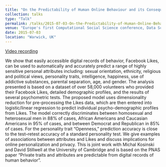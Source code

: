 ```yaml
---
title: "On the Predictability of Human Online Behaviour and its Consequences"
collection: talks
type: "Talk"
permalink: /talks/2015-07-03-On-the-Predictability-of-Human-Online-Behaviour-and-its-Consequences
venue: "Europe's first Computational Social Science conference, Data Science Lab, Warwick Business School"
date: 2015-07-03
location: "Warwick, UK"
---
```

[Video recording](https://www.youtube.com/watch?v=HK6T83Iw8o4)

We show that easily accessible digital records of behavior, Facebook Likes, can be used to automatically and accurately predict a range of highly sensitive personal attributes including: sexual orientation, ethnicity, religious and political views, personality traits, intelligence, happiness, use of addictive substances, parental separation, age, and gender. The analysis presented is based on a dataset of over 58,000 volunteers who provided their Facebook Likes, detailed demographic profiles, and the results of several psychometric tests. The proposed model uses dimensionality reduction for pre-processing the Likes data, which are then entered into logistic/linear regression to predict individual psycho-demographic profiles from Likes. The model correctly discriminates between homosexual and heterosexual men in 88% of cases, African Americans and Caucasian Americans in 95% of cases, and between Democrat and Republican in 85% of cases. For the personality trait “Openness,” prediction accuracy is close to the test–retest accuracy of a standard personality test. We give examples of associations between attributes and Likes and discuss implications for online personalization and privacy. This is joint work with Michal Kosinski and David Stillwell at the University of Cambridge and is based on the PNAS paper “Private traits and attributes are predictable from digital records of human behavior”.
